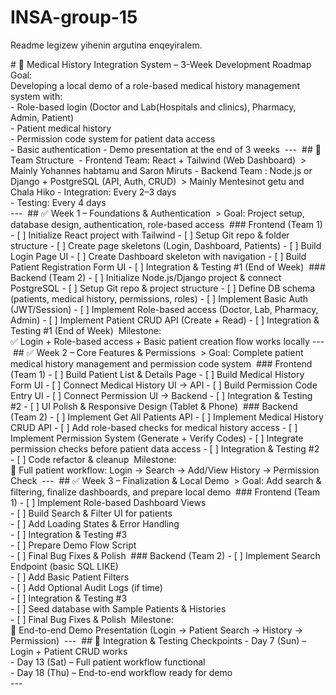 ﻿# INSA-group-15

Readme legizew yihenin argutina enqeyiralem.





‎# 🏥 Medical History Integration System – 3-Week Development Roadmap
‎
‎Goal:  
‎Developing a local demo of a role-based medical history management system with:  
‎- Role-based login (Doctor and Lab(Hospitals and clinics), Pharmacy, Admin, Patient)  
‎- Patient medical history  
‎- Permission code system for patient data access  
‎- Basic authentication
‎- Demo presentation at the end of 3 weeks
‎
‎---
‎
‎## 👥 Team Structure
‎
‎- Frontend Team: React + Tailwind (Web Dashboard)
‎    > Mainly Yohannes habtamu and Saron Miruts
‎- Backend Team : Node.js or Django + PostgreSQL (API, Auth, CRUD)
‎    > Mainly Mentesinot getu and Chala Hiko
‎- Integration: Every 2–3 days  
‎- Testing: Every 4 days  
‎
‎---
‎
‎## ✅ Week 1 – Foundations & Authentication
‎
‎> Goal: Project setup, database design, authentication, role-based access
‎
‎### Frontend (Team 1)
‎- [ ] Initialize React project with Tailwind
‎- [ ] Setup Git repo & folder structure
‎- [ ] Create page skeletons (Login, Dashboard, Patients)
‎- [ ] Build Login Page UI
‎- [ ] Create Dashboard skeleton with navigation
‎- [ ] Build Patient Registration Form UI
‎- [ ] Integration & Testing #1 (End of Week)
‎
‎### Backend (Team 2)
‎- [ ] Initialize Node.js/Django project & connect PostgreSQL
‎- [ ] Setup Git repo & project structure
‎- [ ] Define DB schema (patients, medical history, permissions, roles)
‎- [ ] Implement Basic Auth (JWT/Session)
‎- [ ] Implement Role-based access (Doctor, Lab, Pharmacy, Admin)
‎- [ ] Implement Patient CRUD API (Create + Read)
‎- [ ] Integration & Testing #1 (End of Week)
‎
‎Milestone:  
‎✅ Login + Role-based access + Basic patient creation flow works locally
‎
‎---
‎
‎## ✅ Week 2 – Core Features & Permissions
‎
‎> Goal: Complete patient medical history management and permission code system
‎
‎### Frontend (Team 1)
‎- [ ] Build Patient List & Details Page
‎- [ ] Build Medical History Form UI
‎- [ ] Connect Medical History UI → API
‎- [ ] Build Permission Code Entry UI
‎- [ ] Connect Permission UI → Backend
‎- [ ] Integration & Testing #2
‎- [ ] UI Polish & Responsive Design (Tablet & Phone)
‎
‎### Backend (Team 2)
‎- [ ] Implement Get All Patients API
‎- [ ] Implement Medical History CRUD API
‎- [ ] Add role-based checks for medical history access
‎- [ ] Implement Permission System (Generate + Verify Codes)
‎- [ ] Integrate permission checks before patient data access
‎- [ ] Integration & Testing #2
‎- [ ] Code refactor & cleanup
‎
‎Milestone:  
‎🎯 Full patient workflow: Login → Search → Add/View History → Permission Check
‎
‎---
‎
‎## ✅ Week 3 – Finalization & Local Demo
‎
‎> Goal: Add search & filtering, finalize dashboards, and prepare local demo
‎
‎### Frontend (Team 1)
‎- [ ] Implement Role-based Dashboard Views  
‎- [ ] Build Search & Filter UI for patients  
‎- [ ] Add Loading States & Error Handling  
‎- [ ] Integration & Testing #3  
‎- [ ] Prepare Demo Flow Script  
‎- [ ] Final Bug Fixes & Polish
‎
‎### Backend (Team 2)
‎- [ ] Implement Search Endpoint (basic SQL LIKE)  
‎- [ ] Add Basic Patient Filters  
‎- [ ] Add Optional Audit Logs (if time)  
‎- [ ] Integration & Testing #3  
‎- [ ] Seed database with Sample Patients & Histories  
‎- [ ] Final Bug Fixes & Polish
‎
‎Milestone:  
‎🎉 End-to-end Demo Presentation (Login → Patient Search → History → Permission)
‎
‎---
‎
‎## 📌 Integration & Testing Checkpoints
‎- Day 7 (Sun) – Login + Patient CRUD works  
‎- Day 13 (Sat) – Full patient workflow functional  
‎- Day 18 (Thu) – End-to-end workflow ready for demo  
‎
‎---
